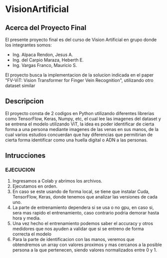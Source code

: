 # VisionArtificial

## Acerca del Proyecto Final

El presente proyecto final es del curso de Vision Artificial en grupo donde los integrantes somos:

* Ing. Alpaca Rendon, Jesus A.
* Ing. del Carpio Maraza, Heberth E.
* Ing. Vargas Franco, Mauricio S.

El proyecto busca la implementacion de la solucion indicada en el paper "FV-ViT: Vision Transformer for
Finger Vein Recognition", utilizando otro dataset similar

## Descripcion

El proyecto consta de 2 codigos en Python utilizando diferentes librerias como TensorFlow, Keras, Numpy, etc, el cual lee las imagenes del dataset y se entrena el modelo utilizando ViT, la idea es poder identificar de cierta forma a una persona mediante imagenes de las venas en sus manos, de la cual varios estudios concuerdan que hay diferencias que permitirian de cierta forma identificar como una huella digital o ADN a las personas.

## Intrucciones

### EJECUCION


1. Ingresamos a Colab y abrimos los archivos.
2. Ejecutamos en orden.
3. En caso se este usando de forma local, se tiene que instalar Cuda, TensorFlow, Keras, donde tenemos que analizar las versiones de cada uno.
4. La parte de entrenamiento dependera si se usa o no gpu, en caso si, sera mas rapido el entrenamiento, caso contrario podria demorar hasta hora y media.
5. Una vez hecho el entrenamiento podemos saber el accuracy y otros medidores que nos ayuden a validar que si se entreno de forma correcta el modelo
6. Para la parte de identificacion con las manos, veremos que obtendremos un array con valores proximos y mas cercanos a la posible persona a la que pertenecen, siendo valores normalizados entre 0 y 1.
